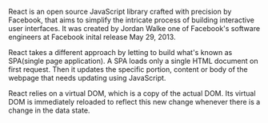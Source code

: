 React is an open source JavaScript library
crafted with precision by Facebook, that aims to simplify the intricate process of building interactive user interfaces. It was created by Jordan Walke one of Facebook's software engineers at Facebook inital release May 29, 2013.

React takes a different approach by letting to build what's known as SPA(single page application). A SPA loads only a single HTML document on first request. Then it updates the specific portion, content or body of the webpage that needs updating using JavaScript.

React relies on a virtual DOM, which is a copy of the actual DOM. Its virtual DOM is immediately reloaded to reflect this new change whenever there is a change in the data state.
